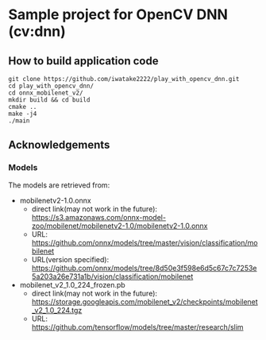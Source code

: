 # Sample project for OpenCV DNN (cv:dnn)

## How to build application code
```
git clone https://github.com/iwatake2222/play_with_opencv_dnn.git
cd play_with_opencv_dnn/
cd onnx_mobilenet_v2/
mkdir build && cd build
cmake ..
make -j4
./main
```

## Acknowledgements
### Models
The models are retrieved from:

- mobilenetv2-1.0.onnx
	- direct link(may not work in the future): https://s3.amazonaws.com/onnx-model-zoo/mobilenet/mobilenetv2-1.0/mobilenetv2-1.0.onnx
	- URL: https://github.com/onnx/models/tree/master/vision/classification/mobilenet
	- URL(version specified): https://github.com/onnx/models/tree/8d50e3f598e6d5c67c7c7253e5a203a26e731a1b/vision/classification/mobilenet
- mobilenet_v2_1.0_224_frozen.pb
	- direct link(may not work in the future): https://storage.googleapis.com/mobilenet_v2/checkpoints/mobilenet_v2_1.0_224.tgz
	- URL: https://github.com/tensorflow/models/tree/master/research/slim


